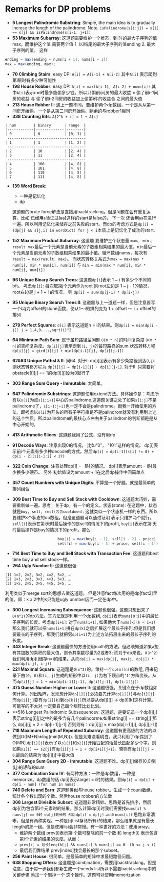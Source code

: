 # Remarks for DP problems

* **5 Longest Palindromic Substring**: Simple, the main idea is to gradually increse the length of the palindrome. Note, `isPalindrome(s[i:j]) = s[i] == s[j] && isPalindrome(s[i-1: j+1])`
* **53 Maximum Subarray**: 这道题需要维护一个状态：到i时的最大子序列的值max，而维护这个值 需要两个值 1. 以i结尾的最大子序列的值ending 2. 最大子序列的值。 这样 
```java
ending = max(ending + nums[i + 1], nums[i + 1])
max = max(ending, max);
```
* **70 Climbing Stairs**: easy DP: `A[i] = A[i-1] + A[i-2]` 其中`A[i]` 表示爬到第i层时有多少种可能性
* **198 House Robber**: easy DP: `A[i] = max(A[i-1], A[i-2] + nums[i])` 其中`A[i]`表示n=i时最多能偷多少钱。所以只偷前i间房的最大收益 = 偷了前i-1间房的收益 与 偷了前i-2间房的收益加上偷第i件的收益合 之间的最大值
* **213 House Robber II**: 遇上一题不同，要维护两个dp数组，一个是从从第一间房开始偷，一个是从第二间房开始偷。剩余的与robber1相同
* **338 Counting Bits**:  `A[2^k + i] = 1 + A[i]`
```
| num        | binary      | range  |
|------------|-------------|--------|
| 0          | 0           | [0, 1) |
 ------------------------------------
| 1          | 1           | [1, 2) |
 ------------------------------------
| 2          | 10          | [2, 4) |
| 3          | 11          | [2, 4) |
 ------------------------------------
| 4          | 100         | [4, 8) |
| 5          | 101         | [4, 8) |
| 6          | 110         | [4, 8) |
| 7          | 111         | [4, 8) |
```
* **139 Word Break**: 
    * 一种是记忆化
    *  dp
  
  这道题的brute force解法是直接用backtracking。但是问题在会有重复运算。比如 已经用`a`验证过[aa]这样的start是false的， 下一次 还会用`aa`在进行一遍。所以利用记忆化来储存之前失败的start。而dp的考虑方式是`dp[i] = (dp[j] && s[j,i] in wordDict) for j < i`本质上是记忆化了成功的start.
* **152 Maximum Product Subarray**: 这道题 要维护三个状态量 `max`、 `min` 、 `result`. `max`最后一个元素是当前元素的子数组相乘结果的最大值，`min`最后一个元素是当前元素的子数组相乘结果的最小值。循环数组nums，每次有`result = max(result, max)`。 而状态转移关系式为`max = max(max * num[i], min * num[i], num[i])` 与 `min = min(max * num[i], min * num[i], num[i])`
* **96 Unique Binary Search Trees**: 这道题`dp[i`]表示 1 ~ i 有多少个不同的bft。 考虑`dp[i]`: 每次取第j个元素作为root 则root左边是 1 ~ j - 1的情况，root右边是 j + 1 ~ i 的情况。 则 `dp[i] = sum(dp[j-1] * dp[i-j])`
* **95 Unique Binary Search Trees II**: 这道题与上一道题一样，但是注意要写一个以j为offset的clone函数，使从1～i的排列变为 1 + offset ～ i + offset的排列 
* **279 Perfect Squares**: `d[i]` 表示这道题n = i的结果。则`dp[i] = min(dp[i - j]) j = 1,4,9....,sqrt(i)^2`
* **64 Minimum Path Sum**: 属于虽短路径型问题 `O(m * n)`的时间复杂度 `O(m * n)`的空间复杂度。`dp[i][j]`表示走到`(i, j)`的最短路径的sum.状态转移方程 `dp[i][j] = gird[i][j] + min(dp[i-1][j], dp[i][j-1])`
* **62&63 Unique PathsI & II**: 同64. 对于I: dp[i][j]表示有多少条路径到达(i, j). 则状态转移方程为 `dp[i][j] = dp[i-1][j] + dp[i][j-1]`. 对于II: 只需要将obstacle[i][j] == 1的dp[i][j]设为0就行了
* **303 Range Sum Query - Immutable**: 太简单。
* **647 Palindromic Substrings**: 这道题使用extend方法。具体操作是：考虑所有以`s[i]`为或`s[i:i+1]`中心的palindrome.这道题关键之处了如果`s[i:j]`不是palindrome了，`s[i-1:j+1]`也一定不会是palindrome。而我一开始使用的方法，即考虑以`s[i]`为开头的所有子字符串是不是palindrom就没有利用到上述的这个性质。所以palindrome的最核心点左右关于palindrom的判断都是是从中心开始的。
* **413 Arithmetic Slices**: 这道题我用了公式，没有用dp
* **91 Decode Ways**: 注意出现0的情况。 比如“0”， “101”这样的情况。 dp[i]表示前i个元素有多少种decode的方式。然后`dp[i] = dp[i-1](s[i] != 0) + dp[i - 2](s[i-1:i] < 27)`
* **322 Coin Change**: 注意处理dp[i] = -1时的情况。 dp[i]表示amount = i时最少换多少硬币。 另外 初始值设为amount + 1在之后dp操作中回简单点
* **357 Count Numbers with Unique Digits**: 不算是一个好题。就是最简单的排列组合
* **309 Best Time to Buy and Sell Stock with Cooldown**: 这道题太巧妙，需要重新做一遍。思考：关于dp，有一个的定义。状态(state): 在这题中，状态就是`buy, sell, rest(包含cooldown)`. 这就类似一个状态机一样的东西。所以要维护3个状态的dp数组。但是这道题可以通过证明 表示只维护两个就行。`sell[i]`表示在第i天时最后操作的是sell的情况下的profit, `buy[i]`表示在第i天时最后操作是buy的情况下的profit。那么:
```java
                        buy[i] = max(buy[i - 1], sell[i - 2] - price) 
                        sell[i] = max(buy[i - 1] + price, sell[i - 1])
```
* **714 Best Time to Buy and Sell Stock with Transaction Fee**: 这道题和best time buy and sell stock一样。 
* **264 Ugly Number II**: 这道题很强: 
```
(1) 1×2, 2×2, 3×2, 4×2, 5×2, …
(2) 1×3, 2×3, 3×3, 4×3, 5×3, …
(3) 1×5, 2×5, 3×5, 4×5, 5×5, …
```
利用类似于merge sort的思想去做这道题。 但是注意fact每次用的是dp[fact2]里的值。即：k x 2中的k只能是ugly unmber因而一定在dp中。
* **300 Longest Increasing Subsequence**: 这题也很强。这题只想出来了`O(n^2)`的dp方法。其方法就是利用一个dp数组, `dp[i]`表示`nums[0:i]`中的最长子序列的长度。考虑`dp[i+1]`: 对于`nums[i+1]`, 如果他大于`nums[k](k < i+1)` 那么我们就可以把`nums[i+1]`拼在`dp[k]`之后扩展这个最长子序列.但是我们想要最长的子序列，那我们就把另`dp[i+1]`为上述方法拓展出来的最长子序列的长度。
* **343 Integer Break**: 这道题最快的方法使用math的方法。但必须知道如果a想有其加数的乘积的最大值，则令其乘数尽量为2或者3; 而对于dp来说，`O(n^2)` 我们利用dp[i]储存n=i的结果，从而`dp[i] = max(dp[i], max(j, dp[j]) * max(dp[i-j], i-j))`
* **221 Maximal Square**: 这道题是`O(n^2)`的。维持一个`dp[m][n]`的数组, 用来记录下由`(0, 0)`和`(i, j)`生成的矩形中以`(i, j)`为右下顶点的`‘1’`方阵变长。从而`dp[i][j] = 1 + min(dp[i-1][j-1], dp[i][j-1], dp[i-1][j])`
* **375 Guess Number Higher or Lower II**: 这道题很强。关键点在于dp数组如何计算。列出矩阵，发现想计算`dp[1][j]`必须要先计算`dp[1][i]`与`dp[i][j]`.而`dp[i][j]`要有`dp[i][k]`到`dp[k][j]`所以要从dp[j][j] -> dp[i][k]这样计算。可能写的不太对 一定要自己画个矩阵比划比划。
* **516 Longest Palindromic Subsequencev: 这道题，是要记录一个dp[i][j]表示string[i][j]之中的最多含有几个palindorme.如果string[i] == string[j] 那么 dp[i][j] = 2 + dp[i+1][j-1] 否则则有：dp[i][j] = max(dp[i+1][j], dp[i][j-1])
* **718 Maximum Length of Repeated Subarray**: 这道题有更高级的方法的以做到O((M+N)∗log(min(M,N))). 但是太难没看明白。我只利用了dp偶到了O(MN).`dp[i][j]`表示了以`s1[i]`和`s2[j]`开始匹配的话最长匹配多少个字。则如果`s1[i] == s2[j]`有`dp[i][j] = 1 + dp[i+1][j+1]`，否则有`dp[i][j] = 0`.最后的结果为‘dp[i][j]’中最大值
* **304 Range Sum Query 2D - Immutable**: 这道题不难。dp[i][j]储存(0,0)到(i,j)的矩阵的sum
* **377 Combination Sum IV**: 有两种方法：一种是dp数组，一种是memorize。dp数组的话 dp[i]表示target = i时的结果。则`dp[i] = dp[i] + dp[i - num] (for num in nums)`
* **740 Delete and Earn**: 这道题类似与house robber。生成一个count数组，统计各个数出现的个数。然后house robber的方法做
* **368 Largest Divisible Subset**: 这道题非常精妙。思路是首先排序，然后dp[i]为包含第i个元素时的结果。那么计算dp[i]时我们需要找`nums[i] % nums[j] == 0时 dp[j]最长的 然后dp[i] = dp[j].add(nums[i])`.思路非常清晰，但是有两种实现。一种是用List存储所有`i`的结果，那么结果就是有最长length的那一组。但是使用list会非常慢。有一种更好的方法：使用array。
    * 维护两个数组 prev[i]表示第i个数可整除的前一个数 和 length[i] 表示包含第i个元素的结果的长度。从而：
    * `prev[i] = 最长length[j] && nums[i] % nums[j] == 0  (0 <= j < i)`
    * 最后我们靠结果 prev[index]找会最长的那个subset。
* **256 Paint House**: 很简单，是最简单的矩阵中求最短路径问题。
* **638 Shopping Offers**: 这道题是combination，需要用backtracking。但是注意，由于每一步我们都新生成一个needs list所以不需要backtracking中的关键步骤 添加一个删掉一个 这个操作。这题可以使用memorization















 








